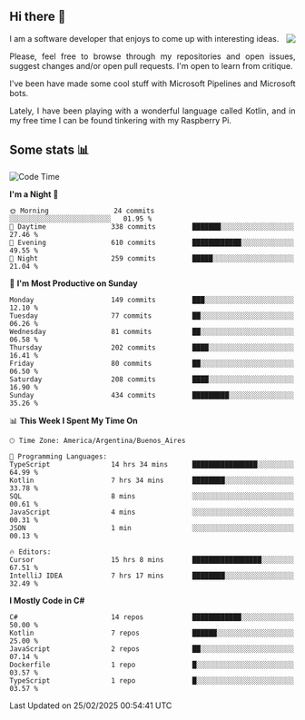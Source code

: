 ## Hi there :slightly_smiling_face:

<img src="https://github-readme-stats.vercel.app/api?username=victorgrycuk&show_icons=true&count_private=true&title_color=F7941E&icon_color=F7941E" align="right">

<p align="justify">
I am a software developer that enjoys to come up with interesting ideas.
<p/>

<p align= "justify">
Please, feel free to browse through my repositories and open issues, suggest changes and/or open pull requests. I'm open to learn from critique.
<p/>


<p align= "justify">
I've been have made some cool stuff with Microsoft Pipelines and Microsoft bots.
<p/>

<p align= "justify">
Lately, I have been playing with a wonderful language called Kotlin, and in my free time I can be found tinkering with my Raspberry Pi.
<p/>

## Some stats :bar_chart:
<!--START_SECTION:waka-->
![Code Time](http://img.shields.io/badge/Code%20Time-2%2C169%20hrs%2015%20mins-blue)

**I'm a Night 🦉** 

```text
🌞 Morning                24 commits          ░░░░░░░░░░░░░░░░░░░░░░░░░   01.95 % 
🌆 Daytime                338 commits         ███████░░░░░░░░░░░░░░░░░░   27.46 % 
🌃 Evening                610 commits         ████████████░░░░░░░░░░░░░   49.55 % 
🌙 Night                  259 commits         █████░░░░░░░░░░░░░░░░░░░░   21.04 % 
```
📅 **I'm Most Productive on Sunday** 

```text
Monday                   149 commits         ███░░░░░░░░░░░░░░░░░░░░░░   12.10 % 
Tuesday                  77 commits          ██░░░░░░░░░░░░░░░░░░░░░░░   06.26 % 
Wednesday                81 commits          ██░░░░░░░░░░░░░░░░░░░░░░░   06.58 % 
Thursday                 202 commits         ████░░░░░░░░░░░░░░░░░░░░░   16.41 % 
Friday                   80 commits          ██░░░░░░░░░░░░░░░░░░░░░░░   06.50 % 
Saturday                 208 commits         ████░░░░░░░░░░░░░░░░░░░░░   16.90 % 
Sunday                   434 commits         █████████░░░░░░░░░░░░░░░░   35.26 % 
```


📊 **This Week I Spent My Time On** 

```text
🕑︎ Time Zone: America/Argentina/Buenos_Aires

💬 Programming Languages: 
TypeScript               14 hrs 34 mins      ████████████████░░░░░░░░░   64.99 % 
Kotlin                   7 hrs 34 mins       ████████░░░░░░░░░░░░░░░░░   33.78 % 
SQL                      8 mins              ░░░░░░░░░░░░░░░░░░░░░░░░░   00.61 % 
JavaScript               4 mins              ░░░░░░░░░░░░░░░░░░░░░░░░░   00.31 % 
JSON                     1 min               ░░░░░░░░░░░░░░░░░░░░░░░░░   00.13 % 

🔥 Editors: 
Cursor                   15 hrs 8 mins       █████████████████░░░░░░░░   67.51 % 
IntelliJ IDEA            7 hrs 17 mins       ████████░░░░░░░░░░░░░░░░░   32.49 % 
```

**I Mostly Code in C#** 

```text
C#                       14 repos            ████████████░░░░░░░░░░░░░   50.00 % 
Kotlin                   7 repos             ██████░░░░░░░░░░░░░░░░░░░   25.00 % 
JavaScript               2 repos             ██░░░░░░░░░░░░░░░░░░░░░░░   07.14 % 
Dockerfile               1 repo              █░░░░░░░░░░░░░░░░░░░░░░░░   03.57 % 
TypeScript               1 repo              █░░░░░░░░░░░░░░░░░░░░░░░░   03.57 % 
```




 Last Updated on 25/02/2025 00:54:41 UTC
<!--END_SECTION:waka-->
